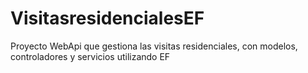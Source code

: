 # VisitasresidencialesEF

Proyecto WebApi que gestiona las visitas residenciales, con modelos, controladores y servicios utilizando EF
